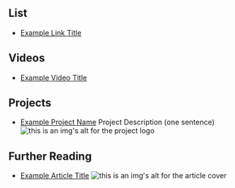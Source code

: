 ## List

- [Example Link Title](https://t.eips.fun/)

## Videos

- [Example Video Title](https://www.youtube.com/watch?v=TDGq4aeevgY)

## Projects

- [Example Project Name](https://xxxx.xxx/xxxxx) Project Description (one sentence) ![this is an img's alt for the project logo](https://xxxx.xxx/project-logo.xxx)


## Further Reading

- [Example Article Title](https://xxxx.xxx/xxxxx) ![this is an img's alt for the article cover](https://xxxx.xxx/article-cover.xxx)